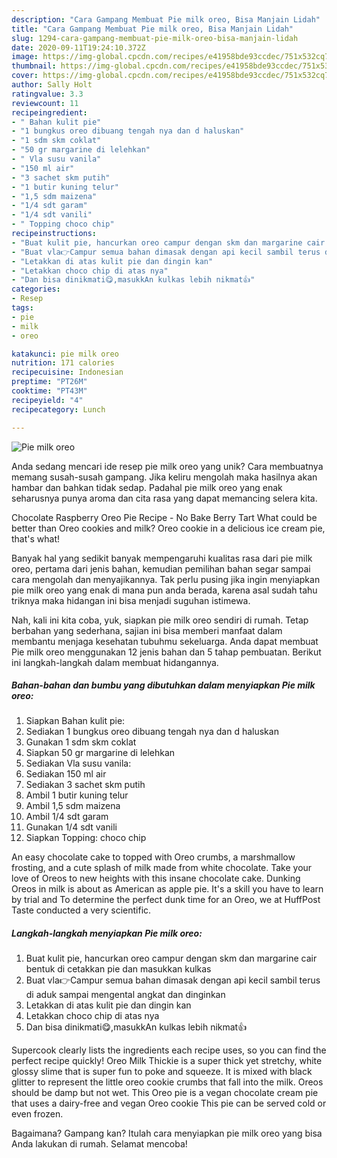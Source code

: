 ```yaml
---
description: "Cara Gampang Membuat Pie milk oreo, Bisa Manjain Lidah"
title: "Cara Gampang Membuat Pie milk oreo, Bisa Manjain Lidah"
slug: 1294-cara-gampang-membuat-pie-milk-oreo-bisa-manjain-lidah
date: 2020-09-11T19:24:10.372Z
image: https://img-global.cpcdn.com/recipes/e41958bde93ccdec/751x532cq70/pie-milk-oreo-foto-resep-utama.jpg
thumbnail: https://img-global.cpcdn.com/recipes/e41958bde93ccdec/751x532cq70/pie-milk-oreo-foto-resep-utama.jpg
cover: https://img-global.cpcdn.com/recipes/e41958bde93ccdec/751x532cq70/pie-milk-oreo-foto-resep-utama.jpg
author: Sally Holt
ratingvalue: 3.3
reviewcount: 11
recipeingredient:
- " Bahan kulit pie"
- "1 bungkus oreo dibuang tengah nya dan d haluskan"
- "1 sdm skm coklat"
- "50 gr margarine di lelehkan"
- " Vla susu vanila"
- "150 ml air"
- "3 sachet skm putih"
- "1 butir kuning telur"
- "1,5 sdm maizena"
- "1/4 sdt garam"
- "1/4 sdt vanili"
- " Topping choco chip"
recipeinstructions:
- "Buat kulit pie, hancurkan oreo campur dengan skm dan margarine cair bentuk di cetakkan pie dan masukkan kulkas"
- "Buat vla👉Campur semua bahan dimasak dengan api kecil sambil terus di aduk sampai mengental angkat dan dinginkan"
- "Letakkan di atas kulit pie dan dingin kan"
- "Letakkan choco chip di atas nya"
- "Dan bisa dinikmati😋,masukkAn kulkas lebih nikmat👍"
categories:
- Resep
tags:
- pie
- milk
- oreo

katakunci: pie milk oreo 
nutrition: 171 calories
recipecuisine: Indonesian
preptime: "PT26M"
cooktime: "PT43M"
recipeyield: "4"
recipecategory: Lunch

---
```



![Pie milk oreo](https://img-global.cpcdn.com/recipes/e41958bde93ccdec/751x532cq70/pie-milk-oreo-foto-resep-utama.jpg)

Anda sedang mencari ide resep pie milk oreo yang unik? Cara membuatnya memang susah-susah gampang. Jika keliru mengolah maka hasilnya akan hambar dan bahkan tidak sedap. Padahal pie milk oreo yang enak seharusnya punya aroma dan cita rasa yang dapat memancing selera kita.

Chocolate Raspberry Oreo Pie Recipe - No Bake Berry Tart What could be better than Oreo cookies and milk? Oreo cookie in a delicious ice cream pie, that&#39;s what!

Banyak hal yang sedikit banyak mempengaruhi kualitas rasa dari pie milk oreo, pertama dari jenis bahan, kemudian pemilihan bahan segar sampai cara mengolah dan menyajikannya. Tak perlu pusing jika ingin menyiapkan pie milk oreo yang enak di mana pun anda berada, karena asal sudah tahu triknya maka hidangan ini bisa menjadi suguhan istimewa.


Nah, kali ini kita coba, yuk, siapkan pie milk oreo sendiri di rumah. Tetap berbahan yang sederhana, sajian ini bisa memberi manfaat dalam membantu menjaga kesehatan tubuhmu sekeluarga. Anda dapat membuat Pie milk oreo menggunakan 12 jenis bahan dan 5 tahap pembuatan. Berikut ini langkah-langkah dalam membuat hidangannya.

<!--inarticleads1-->

##### Bahan-bahan dan bumbu yang dibutuhkan dalam menyiapkan Pie milk oreo:

1. Siapkan  Bahan kulit pie:
1. Sediakan 1 bungkus oreo dibuang tengah nya dan d haluskan
1. Gunakan 1 sdm skm coklat
1. Siapkan 50 gr margarine di lelehkan
1. Sediakan  Vla susu vanila:
1. Sediakan 150 ml air
1. Sediakan 3 sachet skm putih
1. Ambil 1 butir kuning telur
1. Ambil 1,5 sdm maizena
1. Ambil 1/4 sdt garam
1. Gunakan 1/4 sdt vanili
1. Siapkan  Topping: choco chip


An easy chocolate cake to topped with Oreo crumbs, a marshmallow frosting, and a cute splash of milk made from white chocolate. Take your love of Oreos to new heights with this insane chocolate cake. Dunking Oreos in milk is about as American as apple pie. It&#39;s a skill you have to learn by trial and To determine the perfect dunk time for an Oreo, we at HuffPost Taste conducted a very scientific. 

<!--inarticleads2-->

##### Langkah-langkah menyiapkan Pie milk oreo:

1. Buat kulit pie, hancurkan oreo campur dengan skm dan margarine cair bentuk di cetakkan pie dan masukkan kulkas
1. Buat vla👉Campur semua bahan dimasak dengan api kecil sambil terus di aduk sampai mengental angkat dan dinginkan
1. Letakkan di atas kulit pie dan dingin kan
1. Letakkan choco chip di atas nya
1. Dan bisa dinikmati😋,masukkAn kulkas lebih nikmat👍


Supercook clearly lists the ingredients each recipe uses, so you can find the perfect recipe quickly! Oreo Milk Thickie is a super thick yet stretchy, white glossy slime that is super fun to poke and squeeze. It is mixed with black glitter to represent the little oreo cookie crumbs that fall into the milk. Oreos should be damp but not wet. This Oreo pie is a vegan chocolate cream pie that uses a dairy-free and vegan Oreo cookie This pie can be served cold or even frozen. 

Bagaimana? Gampang kan? Itulah cara menyiapkan pie milk oreo yang bisa Anda lakukan di rumah. Selamat mencoba!
